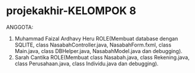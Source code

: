 # projekakhir-KELOMPOK 8

ANGGOTA:
1. Muhammad Faizal Ardhavy Heru ROLE(Membuat database dengan SQLITE, class NasabahController.java, NasabahForm.fxml, class Main.java, class DBHelper.java, NasabahModel.java dan debugging).
2. Sarah Cantika ROLE(Membuat class Nasabah.java, class Rekening.java, class Perusahaan.java, class Individu.java dan debugging).
